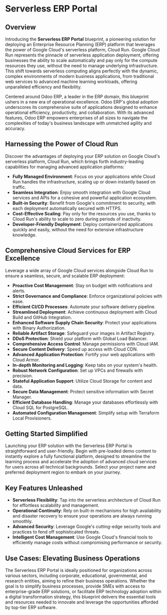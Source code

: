 # Serverless ERP Portal

## Overview

Introducing the **Serverless ERP Portal** blueprint, a pioneering solution for deploying an Enterprise Resource Planning (ERP) platform that leverages the power of Google Cloud's serverless platform, Cloud Run. Google Cloud Run represents the pinnacle of serverless application deployment, offering businesses the ability to scale automatically and pay only for the compute resources they use, without the need to manage underlying infrastructure. This shift towards serverless computing aligns perfectly with the dynamic, complex environments of modern business applications, from traditional web services to advanced machine learning workloads, offering unparalleled efficiency and flexibility.

Centered around Odoo ERP, a leader in the ERP domain, this blueprint ushers in a new era of operational excellence. Odoo ERP's global adoption underscores its comprehensive suite of applications designed to enhance operational efficiency, productivity, and collaboration. With its advanced features, Odoo ERP empowers enterprises of all sizes to navigate the complexities of today's business landscape with unmatched agility and accuracy.

## Harnessing the Power of Cloud Run

Discover the advantages of deploying your ERP solution on Google Cloud's serverless platform, Cloud Run, which brings forth industry-leading capabilities for managing advanced application platforms:

- **Fully Managed Environment**: Focus on your applications while Cloud Run handles the infrastructure, scaling up or down instantly based on traffic.
- **Seamless Integration**: Enjoy smooth integration with Google Cloud services and APIs for a cohesive and powerful application ecosystem.
- **Built-in Security**: Benefit from Google's commitment to security, with each deployment automatically secured with HTTPS.
- **Cost-Effective Scaling**: Pay only for the resources you use, thanks to Cloud Run's ability to scale to zero during periods of inactivity.
- **Developer-Friendly Deployment**: Deploy containerized applications quickly and easily, without the need for extensive infrastructure knowledge.

## Comprehensive Cloud Services for ERP Excellence

Leverage a wide array of Google Cloud services alongside Cloud Run to ensure a seamless, secure, and scalable ERP deployment:

- **Proactive Cost Management**: Stay on budget with notifications and alerts.
- **Strict Governance and Compliance**: Enforce organizational policies with ease.
- **Efficient CI/CD Processes**: Automate your software delivery pipeline.
- **Streamlined Deployment**: Achieve continuous deployment with Cloud Build and GitHub Integration.
- **Enhanced Software Supply Chain Security**: Protect your applications with Binary Authorization.
- **Reliable Artifact Storage**: Safeguard your images in Artifact Registry.
- **DDoS Protection**: Shield your platform with Global Load Balancer.
- **Comprehensive Access Control**: Manage permissions with Cloud IAM.
- **Secure Content Delivery**: Speed up access with Cloud CDN.
- **Advanced Application Protection**: Fortify your web applications with Cloud Armor.
- **In-depth Monitoring and Logging**: Keep tabs on your system's health.
- **Robust Network Configuration**: Set up VPCs and firewalls with precision.
- **Stateful Application Support**: Utilize Cloud Storage for content and data.
- **Secure Data Management**: Protect sensitive information with Secret Manager.
- **Efficient Database Handling**: Manage your databases effortlessly with Cloud SQL for PostgreSQL.
- **Automated Configuration Management**: Simplify setup with Terraform Local Provisioners.

## Getting Started Simplified

Launching your ERP solution with the Serverless ERP Portal is straightforward and user-friendly. Begin with pre-loaded demo content to instantly explore a fully functional platform, designed to streamline the learning process and accelerate the adoption of advanced cloud services for users across all technical backgrounds. Select your project name and preferred deployment region to embark on your journey.

## Key Features Unleashed

- **Serverless Flexibility**: Tap into the serverless architecture of Cloud Run for effortless scalability and management.
- **Operational Continuity**: Rely on built-in mechanisms for high availability and disaster recovery to ensure your operations are always running smoothly.
- **Advanced Security**: Leverage Google's cutting-edge security tools and practices to fend off sophisticated threats.
- **Intelligent Cost Management**: Use Google Cloud's financial tools to efficiently manage costs without compromising performance or security.

## Use Cases: Elevating Business Operations

The Serverless ERP Portal is ideally positioned for organizations across various sectors, including corporate, educational, governmental, and research entities, aiming to refine their business operations. Whether the goal is to simplify business processes, provide SMEs with access to enterprise-grade ERP solutions, or facilitate ERP technology adoption within a digital transformation strategy, this blueprint delivers the essential tools and resources needed to innovate and leverage the opportunities afforded by top-tier ERP software.
